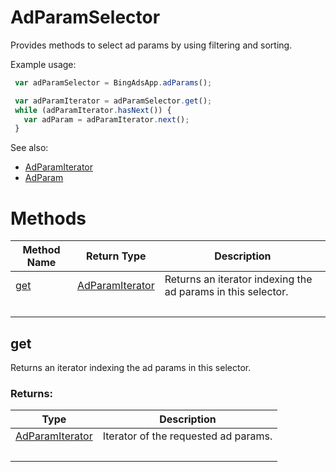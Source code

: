 # AdParamSelector
Provides methods to select ad params by using filtering and sorting.

Example usage:
```javascript
 var adParamSelector = BingAdsApp.adParams();

 var adParamIterator = adParamSelector.get();
 while (adParamIterator.hasNext()) {
   var adParam = adParamIterator.next();
 }
```

See also:
- [AdParamIterator](./AdParamIterator)
- [AdParam](./AdParam)


# Methods
|Method Name|Return Type|Description|
|-|-|-
[get](#get)|[AdParamIterator](./AdParamIterator)|Returns an iterator indexing the ad params in this selector.<br />
&nbsp;|&nbsp;|&nbsp;

## <a name="get"></a>get
Returns an iterator indexing the ad params in this selector.

### Returns:
|Type|Description|
|-|-
[AdParamIterator](./AdParamIterator)|Iterator of the requested ad params.
&nbsp;|&nbsp;
